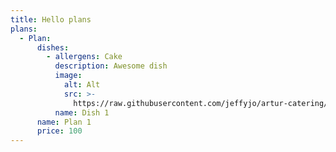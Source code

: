 ```yaml
---
title: Hello plans
plans:
  - Plan:
      dishes:
        - allergens: Cake
          description: Awesome dish
          image:
            alt: Alt
            src: >-
              https://raw.githubusercontent.com/jeffyjo/artur-catering/master/static/img/dsc_6231-01.jpeg
          name: Dish 1
      name: Plan 1
      price: 100
---
```


